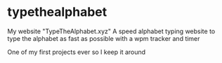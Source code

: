 # typethealphabet
My website "TypeTheAlphabet.xyz"
A speed alphabet typing website to type the alphabet as fast as possible with a wpm tracker and timer

One of my first projects ever so I keep it around

